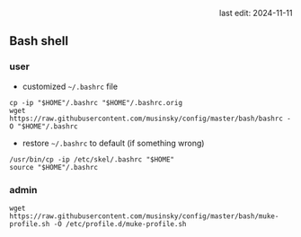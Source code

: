 <p align="right">last edit: 2024-11-11</p>

## Bash shell

### user
* customized `~/.bashrc` file
```
cp -ip "$HOME"/.bashrc "$HOME"/.bashrc.orig
wget https://raw.githubusercontent.com/musinsky/config/master/bash/bashrc -O "$HOME"/.bashrc
```

* restore `~/.bashrc` to default (if something wrong)
```
/usr/bin/cp -ip /etc/skel/.bashrc "$HOME"
source "$HOME"/.bashrc
```

### admin
```
wget https://raw.githubusercontent.com/musinsky/config/master/bash/muke-profile.sh -O /etc/profile.d/muke-profile.sh
```
